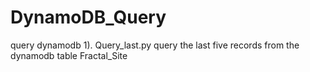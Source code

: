 # DynamoDB_Query
query dynamodb
1). Query_last.py query the last five records from the dynamodb table Fractal_Site
